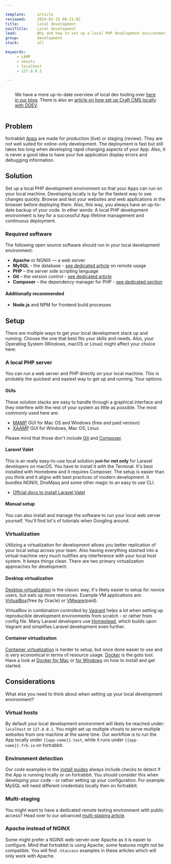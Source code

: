 ```yaml
---

template:     article
reviewed:     2024-02-15 08:21:02
title:        Local development
naviTitle:    Local development
lead:         Why and how to set up a local PHP development environment.
group:        development
stack:        all

keywords:
     - LAMP
     - vhosts
     - localhost
     - 127.0.0.1

---
```


<div class="alert" style="padding: 1px 30px">
  <p>
     We have a more up-to-date overview of local dev tooling over <a href="https://blog.fortrabbit.com/tools-for-php-development-local-dev-site-setup">here in our blog</a>. There is also an <a href="https://blog.fortrabbit.com/local-craft-dev-site-ddev-development-tool">article on how set up Craft CMS locally with DDEV</a>.
  </p>
</div>


## Problem

fortrabbit [Apps](app) are made for production (live) or staging (review). They are not well suited for online-only development. The deployment is fast but still takes too long when developing rapid changing aspects of your App. Also, it is never a good idea to have your live application display errors and debugging information.


## Solution

Set up a local PHP development environment so that your Apps can run on your local machine. Developing locally is by far the fastest way to see changes quickly. Browse and test your websites and web applications in the browser before deploying them. Also, this way, you always have an up-to-date backup of your code. In other words: A local PHP development environment is key for a successful App lifetime management and continuous deployment.

### Required software

The following open source software should run in your local development environment:

* **Apache** or NGNIX — a web server
* **MySQL** – the database - [see dedicated article](/mysql) on remote usage
* **PHP** – the server side scripting language
* **Git** – the version control - [see dedicated article](/git)
* **Composer** – the dependency manager for PHP - [see dedicated section](/composer#toc-local-composer)

#### Additionally recommended

* **Node.js** and NPM for frontend build processes

## Setup

There are multiple ways to get your local development stack up and running. Choose the one that best fits your skills and needs. Also, your Operating System (Windows, macOS or Linux) might affect your choice here:

### A local PHP server

You can run a web server and PHP directly on your local machine. This is probably the quickest and easiest way to get up and running. Your options:

#### GUIs

These solution stacks are easy to handle through a graphical interface and they interfere with the rest of your system as little as possible. The most commonly used here are:

* [MAMP](https://www.mamp.info/) GUI for Mac OS and Windows (free and paid version)
* [XAAMP](https://www.apachefriends.org/index.html) GUI for Windows, Mac OS, Linux

Please mind that those don't include [Git](git) and [Composer](composer).

#### Laravel Valet

This is an really easy-to-use local solution <del>just for</del> **not only** for Laravel developers on macOS. You have to install it with the Terminal. It's best installed with Homebrew and it requires Composer. The setup is easier than you think and it aligns with best practices of modern development. It bundles NGNIX, DnsMasq and some other magic to an easy to use CLI. 

* [Offcial docs to install Laravel Valet](https://laravel.com/docs/valet)



#### Manual setup

You can also install and manage the software to run your local web server yourself. You'll find lot's of tutorials when Googling around.

### Virtualization

Utilizing a virtualization for development allows you better replication of your local setup across your team. Also having everything stashed into a virtual machine very much nullifies any interference with your local host system. It keeps things clean. There are two primary virtualization approaches for development:

#### Desktop virtualization

[Desktop virtualization](https://en.wikipedia.org/wiki/Desktop_virtualization) is the classic way, it's likely easier to setup for novice users, but eats up more resources. Example VM applications are: [VirtualBox](https://www.virtualbox.org/)(free by Oracle) or [VMware](http://www.vmware.com/)(paid).

VirtualBox in combination controlled by [Vagrant](https://www.vagrantup.com/) helps a lot when setting up reproducible development environments from scratch - or rather from config file. Many Laravel developers use [Homestead](https://laravel.com/docs/5.2/homestead), which builds upon Vagrant and simplifies Laravel development even further.

#### Container virtualization

[Container virtualization](https://en.wikipedia.org/wiki/Operating-system-level_virtualization) is harder to setup, but once done easier to use and is very economical in terms of resource usage. [Docker](http://www.docker.org/) is the goto tool. Have a look at [Docker for Mac](https://docs.docker.com/docker-for-mac/) or [for Windows](https://docs.docker.com/docker-for-windows/) on how to install and get started.

## Considerations

What else you need to think about when setting up your local development environment?

### Virtual hosts

By default your local development environment will likely be reached under: `localhost` or `127.0.0.1`. You might set up multiple vhosts to serve multiple websites from one machine at the same time. Our workflow is to run the App locally under `{{app-name}}.test`, while it runs under `{{app-name}}.frb.io` on fortrabbit.

### Environment detection

<!-- TODO: write more here. This is linked from craft and currently is a bit of a dead end without much info. -->

Our code examples in the [install guides](/#install-guides) always include checks to detect if the App is running locally or on fortrabbit. You should consider this when developing your code - or rather setting up your configuration. For example: MySQL will need different credentials locally then on fortrabbit.

### Multi-staging

You might want to have a dedicated remote testing environment with public access? Head over to our advanced [multi-staging article](multi-staging).

### Apache instead of NGINX

Some might prefer a NGINX web-server over Apache as it is easier to configure. Mind that fortrabbit is using Apache, some features might not be compatible. You will find `.htaccess` examples in these articles which will only work with Apache.